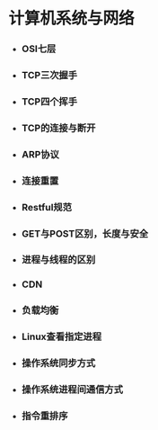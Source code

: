 # 计算机系统与网络

* ### OSI七层
* ### TCP三次握手
* ### TCP四个挥手
* ### TCP的连接与断开
* ### ARP协议
* ### 连接重置
* ### Restful规范
* ### GET与POST区别，长度与安全
* ### 进程与线程的区别
* ### CDN
* ### 负载均衡
* ### Linux查看指定进程
* ### 操作系统同步方式
* ### 操作系统进程间通信方式
* ### 指令重排序



